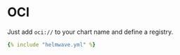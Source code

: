 # OCI

Just add `oci://` to your chart name and define a registry.

```yaml
{% include "helmwave.yml" %}
```

